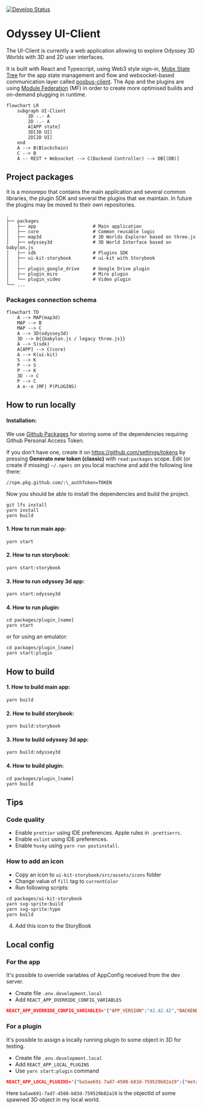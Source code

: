 [![Develop Status](https://github.com/momentum-xyz/ui-client/workflows/build-deploy/badge.svg?branch=develop)](https://github.com/momentum-xyz/ui-client/actions/workflows/build-deploy.yml?query=branch%3Adevelop)

# Odyssey UI-Client

The UI-Client is currently a web application allowing to explore Odyssey 3D Worlds with 3D and 2D user interfaces.

It is built with React and Typescript, using Web3 style sign-in, [Mobx State Tree](https://mobx-state-tree.js.org/) for the app state management and flow and websocket-based communication layer called [posbus-client](https://github.com/momentum-xyz/posbus-client). The App and the plugins are using [Module Federation](https://webpack.js.org/concepts/module-federation/) (MF) in order to create more optimised builds and on-demand plugging in runtime.

```mermaid
flowchart LR
    subgraph UI-Client
        3D -.- A
        2D -.- A
        A[APP state]
        3D[3D UI]
        2D[2D UI]
    end
    A --> B(Blockchain)
    C --> B
    A -- REST + Websocket --> C(Backend Controller) --> DB[(DB)]
```

## Project packages

It is a monorepo that contains the main application and several common libraries, the plugin SDK and several the plugins that we maintain. In future the plugins may be moved to their own repositories.

    .
    ├── packages
    │   ├── app                     # Main application
    │   ├── core                    # Common reusable logic
    │   ├── map3d                   # 3D Worlds Explorer based on three.js
    │   ├── odyssey3d               # 3D World Interface based on babylon.js
    │   ├── sdk                     # Plugins SDK
    │   ├── ui-kit-storybook        # ui-kit with Storybook
    │   │
    │   ├── plugin_google_drive     # Google Drive plugin
    │   ├── plugin_miro             # Miro plugin
    │   └── plugin_video            # Video plugin
    └── ...

### Packages connection schema

```mermaid
flowchart TD
    A --> MAP(map3d)
    MAP --> B
    MAP --> C
    A --> 3D(odyssey3d)
    3D --> B{{babylon.js / legacy three.js}}
    A --> S(sdk)
    A[APP] --> C(core)
    A --> K(ui-kit)
    S --> K
    P --> S
    P --> K
    3D --> C
    P --> C
    A o--o |MF| P(PLUGINS)
```

## How to run locally

#### Installation:

We use [Github Packages](https://docs.github.com/en/packages/learn-github-packages/introduction-to-github-packages) for storing some of the dependencies requiring Github Personal Access Token.

If you don't have one, create it on https://github.com/settings/tokens by pressing **Generate new token (classic)** with `read:packages` scope.
Edit (or create if missing) `~/.npmrc` on you local machine and add the following line there:

```
//npm.pkg.github.com/:\_authToken=TOKEN
```

Now you should be able to install the dependencies and build the project.

```
git lfs install
yarn install
yarn build
```

#### 1. How to run main app:

```
yarn start
```

#### 2. How to run storybook:

```
yarn start:storybook
```

#### 3. How to run odyssey 3d app:

```
yarn start:odyssey3d
```

#### 4. How to run plugin:

```
cd packages/plugin_[name]
yarn start
```

or for using an emulator:

```
cd packages/plugin_[name]
yarn start:plugin
```

## How to build

#### 1. How to build main app:

```
yarn build
```

#### 2. How to build storybook:

```
yarn build:storybook
```

#### 3. How to build odyssey 3d app:

```
yarn build:odyssey3d
```

#### 4. How to build plugin:

```
cd packages/plugin_[name]
yarn build
```

## Tips

### Code quality

- Enable `prettier` using IDE preferences. Apple rules in `.prettierrc`.
- Enable `eslint` using IDE preferences.
- Enable `husky` using `yarn run postinstall`.

### How to add an icon

- Copy an icon to `ui-kit-storybook/src/assets/icons` folder
- Change value of `fill` tag to `currentColor`
- Run following scripts:

```
cd packages/ui-kit-storybook
yarn svg-sprite:build
yarn svg-sprite:type
yarn build
```

4. Add this icon to the StoryBook

## Local config

### For the app

It's possible to override variables of AppConfig received from the dev server.

- Create file `.env.development.local`
- Add `REACT_APP_OVERRIDE_CONFIG_VARIABLES`

```json
REACT_APP_OVERRIDE_CONFIG_VARIABLES='{"APP_VERSION":"42.42.42","BACKEND_ENDPOINT_URL": "https://dev.odyssey.ninja/api/v3/backend"}'
```

### For a plugin

It's possible to assign a locally running plugin to some object in 3D for testing.

- Create file `.env.development.local`
- Add `REACT_APP_LOCAL_PLUGINS`
- Use `yarn start:plugin` command

```json
REACT_APP_LOCAL_PLUGINS='{"ba5ae691-7ad7-4508-b83d-759529b82a19":{"meta":{"id":"1234","name":"plugin_twitch","pluginId":"123","scopeName":"plugin_twitch","scriptUrl":"http://localhost:3001/remoteEntry.js"}},"84f93e15-f064-4f79-aa74-e60f21c07ba9":{"meta":{"id":"22222","name":"plugin_video","pluginId":"222","scopeName":"plugin_video","scriptUrl":"http://localhost:3002/remoteEntry.js"}}}'
```

Here `ba5ae691-7ad7-4508-b83d-759529b82a19` is the objectId of some spawned 3D object in my local world.
